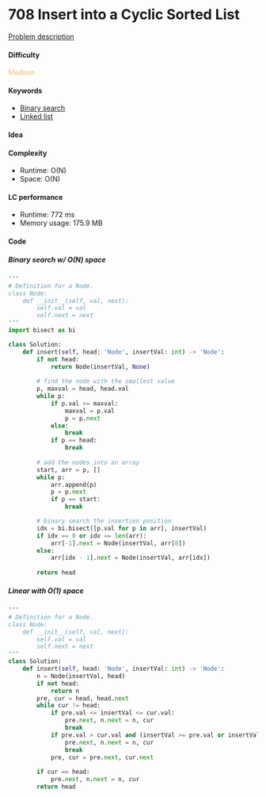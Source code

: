 708 Insert into a Cyclic Sorted List
=======================
[Problem description](https://leetcode.com/problems/insert-into-a-cyclic-sorted-list/)

#### Difficulty
<span style="color:#FABC60">Medium</span>

#### Keywords
- [Binary search](../categories/binary_search.md)
- [Linked list](../categories/linked_list.md)

#### Idea

#### Complexity
- Runtime: O(N)
- Space: O(N)

#### LC performance
- Runtime: 772 ms
- Memory usage: 175.9 MB

#### Code
##### Binary search w/ O(N) space
```python 
"""
# Definition for a Node.
class Node:
    def __init__(self, val, next):
        self.val = val
        self.next = next
"""
import bisect as bi

class Solution:
    def insert(self, head: 'Node', insertVal: int) -> 'Node':
        if not head:
            return Node(insertVal, None)
        
        # find the node with the smallest value
        p, maxval = head, head.val
        while p:
            if p.val >= maxval:
                maxval = p.val
                p = p.next
            else:
                break
            if p == head:
                break
        
        # add the nodes into an array
        start, arr = p, []
        while p:
            arr.append(p)
            p = p.next
            if p == start:
                break

        # binary search the insertion position 
        idx = bi.bisect([p.val for p in arr], insertVal)
        if idx == 0 or idx == len(arr):
            arr[-1].next = Node(insertVal, arr[0])
        else:
            arr[idx - 1].next = Node(insertVal, arr[idx])
        
        return head
```

##### Linear with O(1) space
```python
"""
# Definition for a Node.
class Node:
    def __init__(self, val, next):
        self.val = val
        self.next = next
"""
class Solution:
    def insert(self, head: 'Node', insertVal: int) -> 'Node':
        n = Node(insertVal, head)
        if not head:
            return n
        pre, cur = head, head.next
        while cur != head:
            if pre.val <= insertVal <= cur.val:
                pre.next, n.next = n, cur
                break
            if pre.val > cur.val and (insertVal >= pre.val or insertVal <= cur.val):
                pre.next, n.next = n, cur
                break
            pre, cur = pre.next, cur.next
        
        if cur == head:
            pre.next, n.next = n, cur
        return head
```

